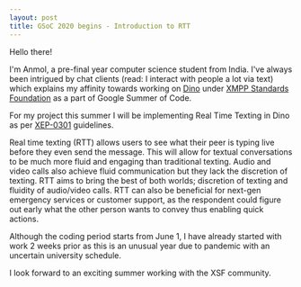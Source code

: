 ```yaml
---
layout: post
title: GSoC 2020 begins - Introduction to RTT
---
```


Hello there!

I'm Anmol, a pre-final year computer science student from India. I've always been intrigued by chat clients (read: I interact with people a lot via text) which explains my affinity towards working on [Dino](https://dino.im/) under [XMPP Standards Foundation](https://xmpp.org/about/xmpp-standards-foundation.html) as a part of Google Summer of Code.

For my project this summer I will be implementing Real Time Texting in Dino as per [XEP-0301](https://xmpp.org/extensions/xep-0301.html) guidelines.

Real time texting (RTT) allows users to see what their peer is typing live before they even send the message. This will allow for textual conversations to be much more fluid and engaging than traditional texting. Audio and video calls also achieve fluid communication but they lack the discretion of texting. RTT aims to bring the best of both worlds; discretion of texting and fluidity of audio/video calls. RTT can also be beneficial for next-gen emergency services or customer support, as the respondent could figure out early what the other person wants to convey thus enabling quick actions.

Although the coding period starts from June 1, I have already started with work 2 weeks prior as this is an unusual year due to pandemic with an uncertain university schedule.

I look forward to an exciting summer working with the XSF community.
